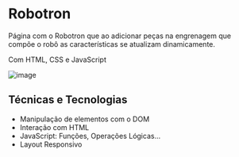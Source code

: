 # <h1>Robotron</h1>
<p>Página com o Robotron que ao adicionar peças na engrenagem que compõe o robô as características se atualizam dinamicamente.</p>
<p>Com HTML, CSS e JavaScript</p>

![image](https://user-images.githubusercontent.com/115930506/214060095-49cc519a-8185-4323-bdaa-f91259bfccbc.png)

<h2>Técnicas e Tecnologias</h2>
<ul>
  <li>Manipulação de elementos com o DOM</li>
  <li>Interação com HTML</li>
  <li>JavaScript: Funções, Operações Lógicas...</li>
  <li>Layout Responsivo</li>
</ul>
